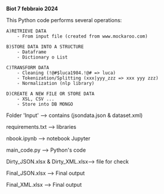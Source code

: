 **Biot 7 febbraio 2024**

This Python code performs several operations:

    A)RETRIEVE DATA
        - From input file (created from www.mockaroo.com)
        
    B)STORE DATA INTO A STRUCTURE
        - Dataframe
        - Dictionary o List
        
    C)TRANSFORM DATA
        - Cleaning (!@#$luca1984.!@# => luca)
        - Tokenization/Splitting (xxx|yyy_zzz => xxx yyy zzz)
        - Normalization (nlp library)
        
    D)CREATE A NEW FILE OR STORE DATA
        - XSL, CSV ...
        - Store into DB MONGO


Folder 'Input' --> contains (jsondata.json & dataset.xml)

requirements.txt --> libraries 

nbook.ipynb --> notebook Jupyter

main_code.py --> Python's code

Dirty_JSON.xlsx & Dirty_XML.xlsx--> file for check

Final_JSON.xlsx --> Final output

Final_XML.xlsx --> Final output
